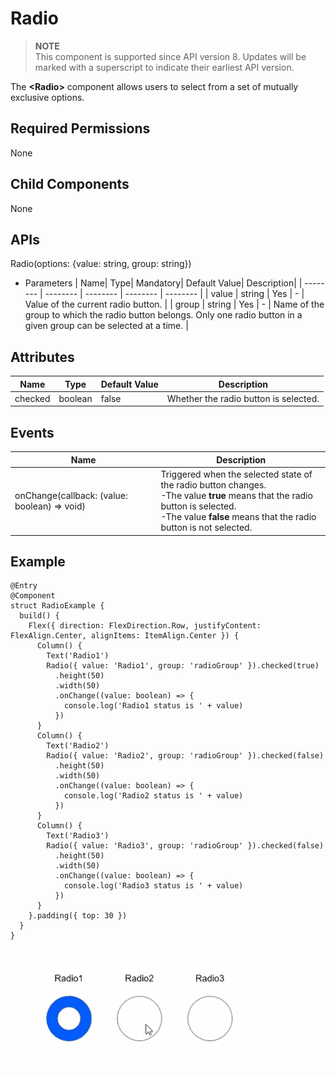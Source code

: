 # Radio

> **NOTE**<br>
> This component is supported since API version 8. Updates will be marked with a superscript to indicate their earliest API version.


The **\<Radio>** component allows users to select from a set of mutually exclusive options.


## Required Permissions

None


## Child Components

None


## APIs

Radio(options: {value: string, group: string})

- Parameters
  | Name| Type| Mandatory| Default Value| Description| 
  | -------- | -------- | -------- | -------- | -------- |
  | value | string | Yes | - | Value of the current radio button. |
  | group | string | Yes | - | Name of the group to which the radio button belongs. Only one radio button in a given group can be selected at a time. |


## Attributes

| Name | Type | Default Value | Description | 
| -------- | -------- | -------- | -------- |
| checked | boolean | false | Whether the radio button is selected. | 


## Events

| Name | Description | 
| -------- | -------- |
| onChange(callback: (value: boolean) => void) | Triggered when the selected state of the radio button changes.<br> -The value **true** means that the radio button is selected.<br> -The value **false** means that the radio button is not selected. | 


## Example

```
@Entry
@Component
struct RadioExample {
  build() {
    Flex({ direction: FlexDirection.Row, justifyContent: FlexAlign.Center, alignItems: ItemAlign.Center }) {
      Column() {
        Text('Radio1')
        Radio({ value: 'Radio1', group: 'radioGroup' }).checked(true)
          .height(50)
          .width(50)
          .onChange((value: boolean) => {
            console.log('Radio1 status is ' + value)
          })
      }
      Column() {
        Text('Radio2')
        Radio({ value: 'Radio2', group: 'radioGroup' }).checked(false)
          .height(50)
          .width(50)
          .onChange((value: boolean) => {
            console.log('Radio2 status is ' + value)
          })
      }
      Column() {
        Text('Radio3')
        Radio({ value: 'Radio3', group: 'radioGroup' }).checked(false)
          .height(50)
          .width(50)
          .onChange((value: boolean) => {
            console.log('Radio3 status is ' + value)
          })
      }
    }.padding({ top: 30 })
  }
}
```
![](figures/radio.gif)
